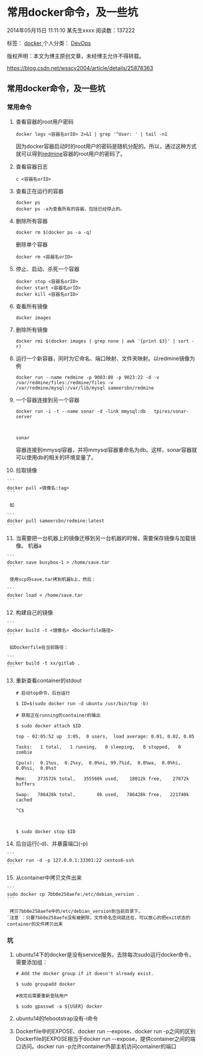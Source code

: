 # 常用docker命令，及一些坑

2014年05月15日 11:11:10	某先生xxxx	阅读数：137222

标签： 		[docker																](http://so.csdn.net/so/search/s.do?q=docker&t=blog) 							个人分类： 	[DevOps																](https://blog.csdn.net/wsscy2004/article/category/2255935) 							

版权声明：本文为博主原创文章，未经博主允许不得转载。					

https://blog.csdn.net/wsscy2004/article/details/25878363				

##    常用docker命令，及一些坑

###  常用命令

1.  查看容器的root用户密码

    ```
    docker logs <容器名orID> 2>&1 | grep '^User: ' | tail -n1
    ```

     因为docker容器启动时的root用户的密码是随机分配的。所以，通过这种方式就可以得到[redmine](https://www.baidu.com/s?wd=redmine&tn=24004469_oem_dg&rsv_dl=gh_pl_sl_csd)容器的root用户的密码了。

2.  查看容器日志

    ```
    c <容器名orID>
    ```

3.  查看正在运行的容器

    ```
    docker ps
    docker ps -a为查看所有的容器，包括已经停止的。
    ```

4.  删除所有容器

    ```
    docker rm $(docker ps -a -q)
    ```

     删除单个容器

    ```
    docker rm <容器名orID>
    ```

5.  停止、启动、杀死一个容器

    ```
    docker stop <容器名orID>
    docker start <容器名orID>
    docker kill <容器名orID>
    ```

6.  查看所有镜像

    ```
    docker images
    ```

7. 删除所有镜像 

    ```
    docker rmi $(docker images | grep none | awk '{print $3}' | sort -r)
    ```

8.  运行一个新容器，同时为它命名、端口映射、文件夹映射。以redmine镜像为例

    ```
    docker run --name redmine -p 9003:80 -p 9023:22 -d -v /var/redmine/files:/redmine/files -v /var/redmine/mysql:/var/lib/mysql sameersbn/redmine
    ```

9.  一个容器连接到另一个容器

    ```
    docker run -i -t --name sonar -d -link mmysql:db   tpires/sonar-server
    
    
    
    sonar
    ```

     容器连接到mmysql容器，并将mmysql容器重命名为db。这样，sonar容器就可以使用db的相关的环境变量了。

10.  拉取镜像

    ```
    docker pull <镜像名:tag>
    ```
    
     如
    
    ```
    docker pull sameersbn/redmine:latest
    ```

11.  当需要把一台机器上的镜像迁移到另一台机器的时候，需要保存镜像与加载镜像。
     机器a

    ```
    docker save busybox-1 > /home/save.tar
    ```
    
     使用scp将save.tar拷到机器b上，然后：
    
    ```
    docker load < /home/save.tar
    ```

12.  构建自己的镜像

    ```
    docker build -t <镜像名> <Dockerfile路径>
    ```
    
     如Dockerfile在当前路径：
    
    ```
    docker build -t xx/gitlab .
    ```

13. 重新查看container的stdout 

    ```
    # 启动top命令，后台运行
    
    $ ID=$(sudo docker run -d ubuntu /usr/bin/top -b)
    
    # 获取正在running的container的输出
    
    $ sudo docker attach $ID
    
    top - 02:05:52 up  3:05,  0 users,  load average: 0.01, 0.02, 0.05
    
    Tasks:   1 total,   1 running,   0 sleeping,   0 stopped,   0 zombie
    
    Cpu(s):  0.1%us,  0.2%sy,  0.0%ni, 99.7%id,  0.0%wa,  0.0%hi,  0.0%si,  0.0%st
    
    Mem:    373572k total,   355560k used,    18012k free,    27872k buffers
    
    Swap:   786428k total,        0k used,   786428k free,   221740k cached
    
    ^C$
    
    
    
    $ sudo docker stop $ID
    ```

14.  后台运行(-d)、并暴露端口(-p)

    ```
    docker run -d -p 127.0.0.1:33301:22 centos6-ssh
    ```

15.  从container中拷贝文件出来

    ```
    sudo docker cp 7bb0e258aefe:/etc/debian_version .
    ```
    
     拷贝7bb0e258aefe中的/etc/debian_version到当前目录下。
    `注意`：只要7bb0e258aefe没有被删除，文件命名空间就还在，可以放心的把exit状态的container的文件拷贝出来

###  坑

1.  ubuntu14下的docker是没有service服务。去除每次sudo运行docker命令，需要添加组：

    ```
    # Add the docker group if it doesn't already exist.
     
    $ sudo groupadd docker
     
    #改完后需要重新登陆用户
    
    $ sudo gpasswd -a ${USER} docker
    ```

2.  ubuntu14的febootstrap没有-i命令

3. Dockerfile中的EXPOSE、docker run --expose、docker run -p之间的区别
     Dockerfile的EXPOSE相当于docker run --expose，提供container之间的端口访问。docker run -p允许container外部主机访问container的端口